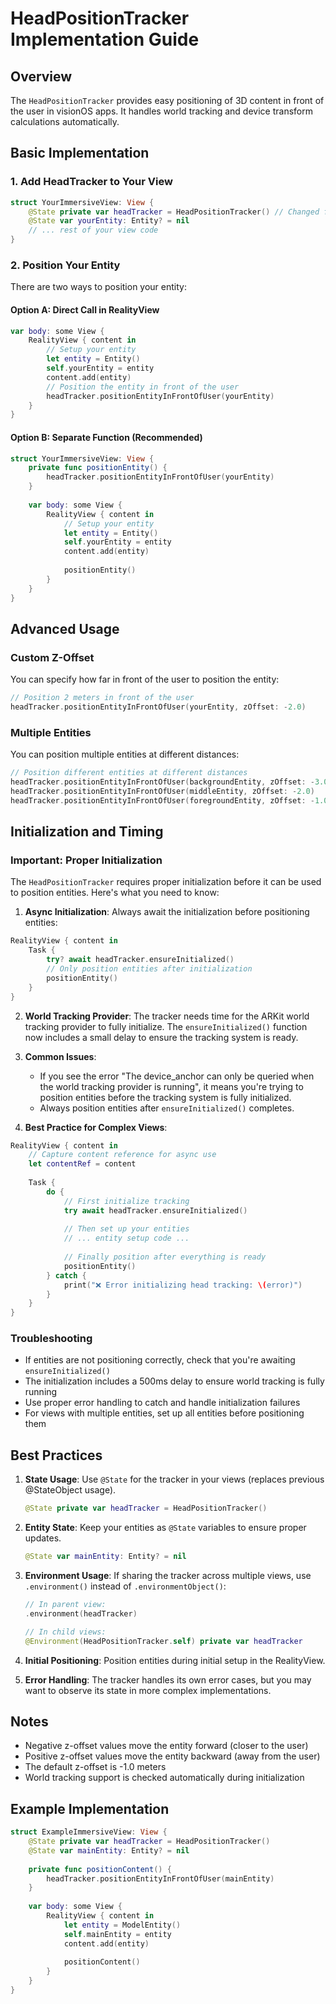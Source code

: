 # HeadPositionTracker Implementation Guide

## Overview
The `HeadPositionTracker` provides easy positioning of 3D content in front of the user in visionOS apps. It handles world tracking and device transform calculations automatically.

## Basic Implementation

### 1. Add HeadTracker to Your View

```swift
struct YourImmersiveView: View {
    @State private var headTracker = HeadPositionTracker() // Changed from @StateObject to @State
    @State var yourEntity: Entity? = nil
    // ... rest of your view code
}
```

### 2. Position Your Entity
There are two ways to position your entity:

#### Option A: Direct Call in RealityView
```swift
var body: some View {
    RealityView { content in
        // Setup your entity
        let entity = Entity()
        self.yourEntity = entity
        content.add(entity)
        // Position the entity in front of the user
        headTracker.positionEntityInFrontOfUser(yourEntity)
    }
}
```

#### Option B: Separate Function (Recommended)
```swift
struct YourImmersiveView: View {
    private func positionEntity() {
        headTracker.positionEntityInFrontOfUser(yourEntity)
    }
    
    var body: some View {
        RealityView { content in
            // Setup your entity
            let entity = Entity()
            self.yourEntity = entity
            content.add(entity)
            
            positionEntity()
        }
    }
}
```

## Advanced Usage

### Custom Z-Offset
You can specify how far in front of the user to position the entity:
```swift
// Position 2 meters in front of the user
headTracker.positionEntityInFrontOfUser(yourEntity, zOffset: -2.0)
```

### Multiple Entities
You can position multiple entities at different distances:
```swift
// Position different entities at different distances
headTracker.positionEntityInFrontOfUser(backgroundEntity, zOffset: -3.0)
headTracker.positionEntityInFrontOfUser(middleEntity, zOffset: -2.0)
headTracker.positionEntityInFrontOfUser(foregroundEntity, zOffset: -1.0)
```

## Initialization and Timing

### Important: Proper Initialization
The `HeadPositionTracker` requires proper initialization before it can be used to position entities. Here's what you need to know:

1. **Async Initialization**: Always await the initialization before positioning entities:
```swift
RealityView { content in
    Task {
        try? await headTracker.ensureInitialized()
        // Only position entities after initialization
        positionEntity()
    }
}
```

2. **World Tracking Provider**: The tracker needs time for the ARKit world tracking provider to fully initialize. The `ensureInitialized()` function now includes a small delay to ensure the tracking system is ready.

3. **Common Issues**:
   - If you see the error "The device_anchor can only be queried when the world tracking provider is running", it means you're trying to position entities before the tracking system is fully initialized.
   - Always position entities after `ensureInitialized()` completes.

4. **Best Practice for Complex Views**:
```swift
RealityView { content in
    // Capture content reference for async use
    let contentRef = content
    
    Task {
        do {
            // First initialize tracking
            try await headTracker.ensureInitialized()
            
            // Then set up your entities
            // ... entity setup code ...
            
            // Finally position after everything is ready
            positionEntity()
        } catch {
            print("❌ Error initializing head tracking: \(error)")
        }
    }
}
```

### Troubleshooting
- If entities are not positioning correctly, check that you're awaiting `ensureInitialized()`
- The initialization includes a 500ms delay to ensure world tracking is fully running
- Use proper error handling to catch and handle initialization failures
- For views with multiple entities, set up all entities before positioning them

## Best Practices

1. **State Usage**: Use `@State` for the tracker in your views (replaces previous @StateObject usage).
   ```swift
   @State private var headTracker = HeadPositionTracker()
   ```

2. **Entity State**: Keep your entities as `@State` variables to ensure proper updates.
   ```swift
   @State var mainEntity: Entity? = nil
   ```

3. **Environment Usage**: If sharing the tracker across multiple views, use `.environment()` instead of `.environmentObject()`:
   ```swift
   // In parent view:
   .environment(headTracker)
   
   // In child views:
   @Environment(HeadPositionTracker.self) private var headTracker
   ```

4. **Initial Positioning**: Position entities during initial setup in the RealityView.

5. **Error Handling**: The tracker handles its own error cases, but you may want to observe its state in more complex implementations.

## Notes
- Negative z-offset values move the entity forward (closer to the user)
- Positive z-offset values move the entity backward (away from the user)
- The default z-offset is -1.0 meters
- World tracking support is checked automatically during initialization

## Example Implementation
```swift
struct ExampleImmersiveView: View {
    @State private var headTracker = HeadPositionTracker()
    @State var mainEntity: Entity? = nil
    
    private func positionContent() {
        headTracker.positionEntityInFrontOfUser(mainEntity)
    }
    
    var body: some View {
        RealityView { content in
            let entity = ModelEntity()
            self.mainEntity = entity
            content.add(entity)
            
            positionContent()
        }
    }
}

